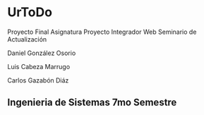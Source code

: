 # UrToDo
<p>Proyecto Final Asignatura Proyecto Integrador Web Seminario de Actualización</p>
<p>Daniel González Osorio</p>
<p>Luis Cabeza Marrugo</p>
<p>Carlos Gazabón Diáz</p>
<h2>Ingenieria de Sistemas 7mo Semestre</h2>
